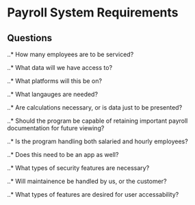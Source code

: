 # Payroll System Requirements

## Questions

..* How many employees are to be serviced?

..* What data will we have access to?

..* What platforms will this be on?

..* What langauges are needed?

..* Are calculations necessary, or is data just to be presented?

..* Should the program be capable of retaining important payroll documentation for future viewing?

..* Is the program handling both salaried and hourly employees?

..* Does this need to be an app as well?

..* What types of security features are necessary?

..* Will maintainence be handled by us, or the customer?

..* What types of features are desired for user accessability?
